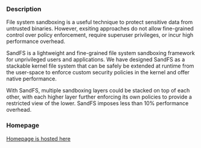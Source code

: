 ### Description

File system sandboxing is a useful technique to protect sensitive data from
untrusted binaries. However, exsiting approaches do not allow fine-grained
control over policy enforcement, require superuser privileges, or incur high
performance overhead. 

SandFS is a lightweight and fine-grained file system sandboxing framework for
unprivileged users and applications. We have designed SandFS as a stackable
kernel file system that can be safely be extended at runtime from the user-space
to enforce custom security policies in the kernel and offer native performance.

With SandFS, multiple sandboxing layers could be stacked on top of each other,
with each higher layer further enforcing its own policies to provide a restricted
view of the lower. SandFS imposes less than 10% performance overhead.

### Homepage

[Homepage is hosted here](https://sandfs.github.io)

